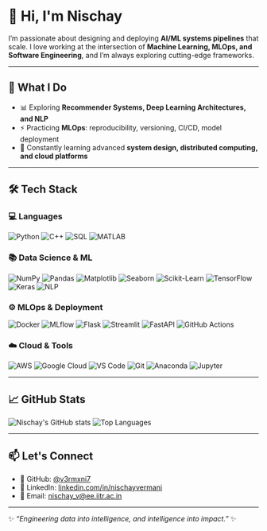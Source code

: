 # 👋 Hi, I'm Nischay

I’m passionate about designing and deploying **AI/ML systems pipelines** that scale.
I love working at the intersection of **Machine Learning, MLOps, and Software Engineering**, and I’m always exploring cutting-edge frameworks.

---

## 🚀 What I Do
- 📊 Exploring **Recommender Systems, Deep Learning Architectures, and NLP**  
- ⚡ Practicing **MLOps**: reproducibility, versioning, CI/CD, model deployment  
- 🌱 Constantly learning advanced **system design, distributed computing, and cloud platforms**  

---

## 🛠️ Tech Stack

### 💻 Languages
![Python](https://img.shields.io/badge/Python-3776AB?style=for-the-badge&logo=python&logoColor=white)
![C++](https://img.shields.io/badge/C++-00599C?style=for-the-badge&logo=c%2B%2B&logoColor=white)
![SQL](https://img.shields.io/badge/SQL-336791?style=for-the-badge&logo=postgresql&logoColor=white)
![MATLAB](https://img.shields.io/badge/MATLAB-0076A8?style=for-the-badge&logo=mathworks&logoColor=white)

### 📚 Data Science & ML
![NumPy](https://img.shields.io/badge/Numpy-013243?style=for-the-badge&logo=numpy&logoColor=white)
![Pandas](https://img.shields.io/badge/Pandas-150458?style=for-the-badge&logo=pandas&logoColor=white)
![Matplotlib](https://img.shields.io/badge/Matplotlib-11557c?style=for-the-badge&logo=plotly&logoColor=white)
![Seaborn](https://img.shields.io/badge/Seaborn-1f77b4?style=for-the-badge&logo=python&logoColor=white)
![Scikit-Learn](https://img.shields.io/badge/scikit--learn-F7931E?style=for-the-badge&logo=scikit-learn&logoColor=white)
![TensorFlow](https://img.shields.io/badge/TensorFlow-FF6F00?style=for-the-badge&logo=TensorFlow&logoColor=white)
![Keras](https://img.shields.io/badge/Keras-D00000?style=for-the-badge&logo=Keras&logoColor=white)
![NLP](https://img.shields.io/badge/NLP-5A20CB?style=for-the-badge&logo=spacy&logoColor=white)

### ⚙️ MLOps & Deployment
![Docker](https://img.shields.io/badge/Docker-2496ED?style=for-the-badge&logo=docker&logoColor=white)
![MLflow](https://img.shields.io/badge/MLflow-0194E2?style=for-the-badge&logo=mlflow&logoColor=white)
![Flask](https://img.shields.io/badge/Flask-000000?style=for-the-badge&logo=flask&logoColor=white)
![Streamlit](https://img.shields.io/badge/Streamlit-FF4B4B?style=for-the-badge&logo=Streamlit&logoColor=white)
![FastAPI](https://img.shields.io/badge/FastAPI-009688?style=for-the-badge&logo=fastapi&logoColor=white)
![GitHub Actions](https://img.shields.io/badge/GitHub%20Actions-2088FF?style=for-the-badge&logo=githubactions&logoColor=white)

### ☁️ Cloud & Tools
![AWS](https://img.shields.io/badge/AWS-232F3E?style=for-the-badge&logo=amazonaws&logoColor=white)
![Google Cloud](https://img.shields.io/badge/GoogleCloud-4285F4?style=for-the-badge&logo=googlecloud&logoColor=white)
![VS Code](https://img.shields.io/badge/VSCode-007ACC?style=for-the-badge&logo=visualstudiocode&logoColor=white)
![Git](https://img.shields.io/badge/Git-F05032?style=for-the-badge&logo=git&logoColor=white)
![Anaconda](https://img.shields.io/badge/Anaconda-44A833?style=for-the-badge&logo=anaconda&logoColor=white)
![Jupyter](https://img.shields.io/badge/Jupyter-F37626?style=for-the-badge&logo=jupyter&logoColor=white)

---

## 📈 GitHub Stats
![Nischay's GitHub stats](https://github-readme-stats.vercel.app/api?username=v3rmxni7&show_icons=true&theme=tokyonight)
![Top Languages](https://github-readme-stats.vercel.app/api/top-langs/?username=v3rmxni7&layout=compact&theme=tokyonight)

---

## 📫 Let's Connect
- 💼 GitHub: [@v3rmxni7](https://github.com/v3rmxni7)  
- 🔗 LinkedIn: [linkedin.com/in/nischayvermani](https://www.linkedin.com/in/nischayvermani)  
- 📧 Email: nischay_v@ee.iitr.ac.in  

---

✨ *“Engineering data into intelligence, and intelligence into impact.”* ✨
